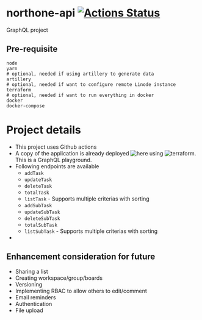 # northone-api [![Actions Status](https://github.com/arnabk/northone-api/workflows/northone-api/badge.svg)](https://github.com/arnabk/northone-api/actions)

GraphQL project

## Pre-requisite

    node
    yarn
    # optional, needed if using artillery to generate data
    artillery
    # optional, needed if want to configure remote Linode instance
    terraform
    # optional, needed if want to run everything in docker
    docker
    docker-compose

# Project details

- This project uses Github actions
- A copy of the application is already deployed ![here](http://) using ![terraform](./terraform). This is a GraphQL playground.
- Following endpoints are available
  - `addTask`
  - `updateTask`
  - `deleteTask`
  - `totalTask`
  - `listTask` - Supports multiple criterias with sorting
  - `addSubTask`
  - `updateSubTask`
  - `deleteSubTask`
  - `totalSubTask`
  - `listSubTask` - Supports multiple criterias with sorting
- 
## Enhancement consideration for future

- Sharing a list
- Creating workspace/group/boards
- Versioning
- Implementing RBAC to allow others to edit/comment
- Email reminders
- Authentication
- File upload
